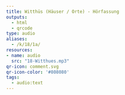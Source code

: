 ```yaml
---
title: Witthüs (Häuser / Orte) - Hörfassung
outputs:
  - html
  - qrcode
type: audio
aliases:
  - /k/18/1a/
resources:
- name: audio
  src: "18-Witthues.mp3"
qr-icon: comment.svg
qr-icon-color: '#808080'
tags:
  - audio:text
---
```

